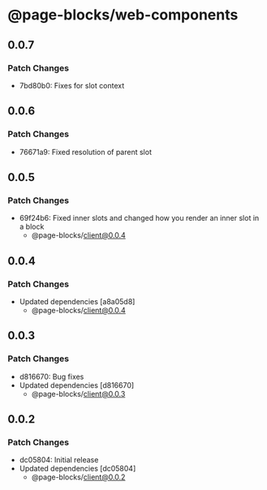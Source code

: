 # @page-blocks/web-components

## 0.0.7

### Patch Changes

- 7bd80b0: Fixes for slot context

## 0.0.6

### Patch Changes

- 76671a9: Fixed resolution of parent slot

## 0.0.5

### Patch Changes

- 69f24b6: Fixed inner slots and changed how you render an inner slot in a block
  - @page-blocks/client@0.0.4

## 0.0.4

### Patch Changes

- Updated dependencies [a8a05d8]
  - @page-blocks/client@0.0.4

## 0.0.3

### Patch Changes

- d816670: Bug fixes
- Updated dependencies [d816670]
  - @page-blocks/client@0.0.3

## 0.0.2

### Patch Changes

- dc05804: Initial release
- Updated dependencies [dc05804]
  - @page-blocks/client@0.0.2
